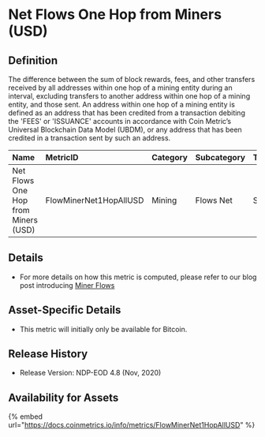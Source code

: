 # Net Flows One Hop from Miners \(USD\)

## Definition

The difference between the sum of block rewards, fees, and other transfers received by all addresses within one hop of a mining entity during an interval, excluding transfers to another address within one hop of a mining entity, and those sent. An address within one hop of a mining entity is defined as an address that has been credited from a transaction debiting the 'FEES' or 'ISSUANCE' accounts in accordance with Coin Metric’s Universal Blockchain Data Model \(UBDM\), or any address that has been credited in a transaction sent by such an address.

| Name | MetricID | Category | Subcategory | Type | Unit | Interval |
| :--- | :--- | :--- | :--- | :--- | :--- | :--- |
| Net Flows One Hop from Miners \(USD\) | FlowMinerNet1HopAllUSD | Mining | Flows Net | Sum | USD | 1 day |

## Details

* For more details on how this metric is computed, please refer to our blog post introducing [Miner Flows](https://coinmetrics.substack.com/p/coin-metrics-state-of-the-network-3e2)

## Asset-Specific Details

* This metric will initially only be available for Bitcoin.

## Release History

* Release Version: NDP-EOD 4.8 \(Nov, 2020\)

## Availability for Assets

{% embed url="https://docs.coinmetrics.io/info/metrics/FlowMinerNet1HopAllUSD" %}

